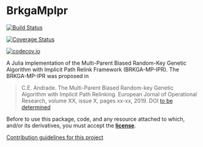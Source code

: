 BrkgaMpIpr
===============================

[![Build Status](https://travis-ci.org/ceandrade/BrkgaMpIpr.jl.svg?branch=master)](https://travis-ci.org/ceandrade/BrkgaMpIpr.jl)

[![Coverage Status](https://coveralls.io/repos/ceandrade/BrkgaMpIpr.jl/badge.svg?branch=master&service=github)](https://coveralls.io/github/ceandrade/BrkgaMpIpr.jl?branch=master)

[![codecov.io](http://codecov.io/github/ceandrade/BrkgaMpIpr.jl/coverage.svg?branch=master)](http://codecov.io/github/ceandrade/BrkgaMpIpr.jl?branch=master)

A Julia implementation of the Multi-Parent Biased Random-Key Genetic
Algorithm with Implicit Path Relink Framework (BRKGA-MP-IPR).
The BRKGA-MP-IPR was proposed in

> C.E. Andrade. The Multi-Parent Biased Random-key Genetic Algorithm with
> Implicit Path Relinking. European Jornal of Operational Research, volume XX,
> issue X, pages xx-xx, 2019. DOI
> [to be determined](http://dx.doi.org/xxx)

Before to use this package, code, and any resource attached to which,
and/or its derivatives, you must accept the **[license](LICENSE.md)**.

[Contribution guidelines for this project](CONTRIBUTING.md)

